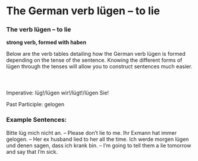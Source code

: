 # The German verb lügen – to lie



### The verb lügen – to lie

**strong verb, formed with haben**

Below are the verb tables detailing how the German verb lügen is formed depending on the tense of the sentence. Knowing the different forms of lügen through the tenses will allow you to construct sentences much easier.

### 


 

Imperative: lüg!/lügen wir!/lügt!/lügen Sie!

Past Participle: gelogen

### Example Sentences:

Bitte lüg mich nicht an. – Please don’t lie to me.
Ihr Exmann hat immer gelogen. – Her ex husband lied to her all the time.
Ich werde morgen lügen und denen sagen, dass ich krank bin. – I’m going to tell them a lie tomorrow and say that I’m sick.
